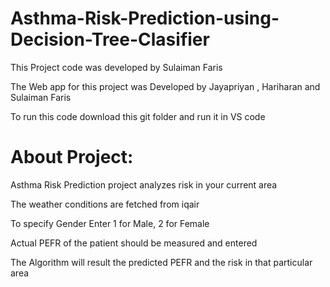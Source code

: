 # Asthma-Risk-Prediction-using-Decision-Tree-Clasifier
This Project code was developed by Sulaiman Faris

The Web app for this project was Developed by Jayapriyan , Hariharan and Sulaiman Faris

To run this code download this git folder and run it in VS code

# About Project:

Asthma Risk Prediction project analyzes risk in your current area

The weather conditions are fetched from iqair 

To specify Gender Enter 1 for Male, 2 for Female 

Actual PEFR of the patient should be measured and entered

The Algorithm will result the predicted PEFR and the risk in that particular area
